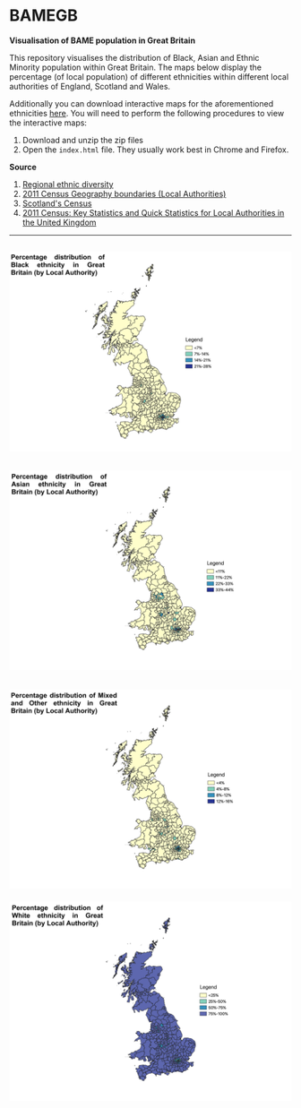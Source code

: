 # BAMEGB
**Visualisation of BAME population in Great Britain**

This repository visualises the distribution of Black, Asian and Ethnic Minority population within Great Britain. The maps below display the percentage (of local population) of different ethnicities within different local authorities of England, Scotland and Wales.

Additionally you can download interactive maps for the aforementioned ethnicities [here](https://drive.google.com/drive/folders/1oaowY6r8c-Amfx5eJag6ZeTe9DcFZji7?usp=sharing). You will need to perform the following procedures to view the interactive maps:
1. Download and unzip the zip files
2. Open the `index.html` file. They usually work best in Chrome and Firefox.

**Source**
1. [Regional ethnic diversity](https://www.ethnicity-facts-figures.service.gov.uk/uk-population-by-ethnicity/national-and-regional-populations/regional-ethnic-diversity/latest#download-the-data)
2. [2011 Census Geography boundaries (Local Authorities)](https://www.statistics.digitalresources.jisc.ac.uk/dataset/2011-census-geography-boundaries-local-authorities)
3. [Scotland's Census](https://www.scotlandscensus.gov.uk/bulletin-figures-and-tables)
4. [2011 Census: Key Statistics and Quick Statistics for Local Authorities in the United Kingdom](https://www.ons.gov.uk/peoplepopulationandcommunity/populationandmigration/populationestimates/bulletins/keystatisticsandquickstatisticsforlocalauthoritiesintheunitedkingdom/2013-10-11)

---
![Black distribution](/Images/GB_Black.jpeg)
---
![Asian distribution](/Images/GB_Asian.jpeg)
---
![Minority Ethnic distribution](/Images/GB_Minority_Ethnic.jpeg)
---
![White distribution](/Images/GB_White.jpeg)
